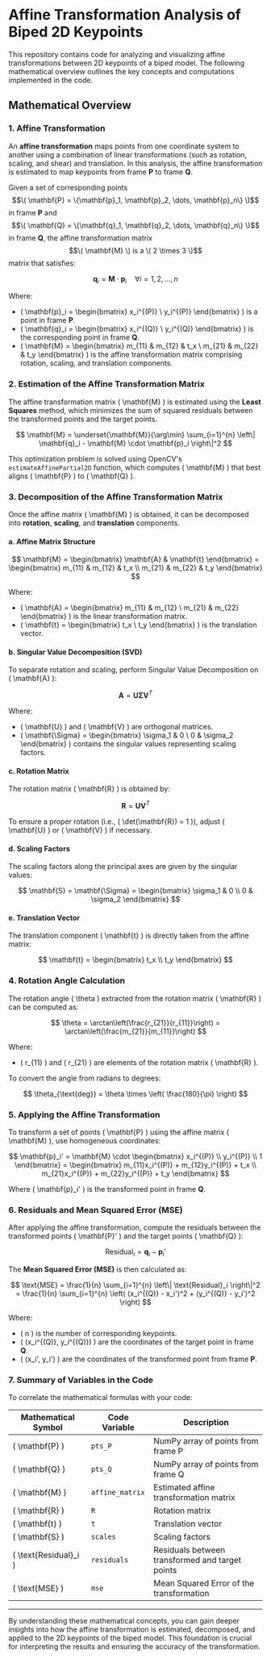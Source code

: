 # Affine Transformation Analysis of Biped 2D Keypoints

This repository contains code for analyzing and visualizing affine transformations between 2D keypoints of a biped model. The following mathematical overview outlines the key concepts and computations implemented in the code.

## Mathematical Overview

### 1. Affine Transformation

An **affine transformation** maps points from one coordinate system to another using a combination of linear transformations (such as rotation, scaling, and shear) and translation. In this analysis, the affine transformation is estimated to map keypoints from frame **P** to frame **Q**.

Given a set of corresponding points $$\( \mathbf{P} = \{\mathbf{p}_1, \mathbf{p}_2, \dots, \mathbf{p}_n\} \)$$ in frame **P** and $$\( \mathbf{Q} = \{\mathbf{q}_1, \mathbf{q}_2, \dots, \mathbf{q}_n\} \)$$ in frame **Q**, the affine transformation matrix $$\( \mathbf{M} \) is a \( 2 \times 3 \)$$ matrix that satisfies:

$$
\mathbf{q}_i = \mathbf{M} \cdot \mathbf{p}_i \quad \forall i = 1, 2, \dots, n
$$

Where:
- \( \mathbf{p}_i = \begin{bmatrix} x_i^{(P)} \\ y_i^{(P)} \end{bmatrix} \) is a point in frame **P**.
- \( \mathbf{q}_i = \begin{bmatrix} x_i^{(Q)} \\ y_i^{(Q)} \end{bmatrix} \) is the corresponding point in frame **Q**.
- \( \mathbf{M} = \begin{bmatrix} m_{11} & m_{12} & t_x \\ m_{21} & m_{22} & t_y \end{bmatrix} \) is the affine transformation matrix comprising rotation, scaling, and translation components.

### 2. Estimation of the Affine Transformation Matrix

The affine transformation matrix \( \mathbf{M} \) is estimated using the **Least Squares** method, which minimizes the sum of squared residuals between the transformed points and the target points.

$$
\mathbf{M} = \underset{\mathbf{M}}{\arg\min} \sum_{i=1}^{n} \left\| \mathbf{q}_i - \mathbf{M} \cdot \mathbf{p}_i \right\|^2
$$

This optimization problem is solved using OpenCV's `estimateAffinePartial2D` function, which computes \( \mathbf{M} \) that best aligns \( \mathbf{P} \) to \( \mathbf{Q} \).

### 3. Decomposition of the Affine Transformation Matrix

Once the affine matrix \( \mathbf{M} \) is obtained, it can be decomposed into **rotation**, **scaling**, and **translation** components.

#### a. Affine Matrix Structure

$$
\mathbf{M} = \begin{bmatrix} \mathbf{A} & \mathbf{t} \end{bmatrix} = \begin{bmatrix} m_{11} & m_{12} & t_x \\ m_{21} & m_{22} & t_y \end{bmatrix}
$$

Where:
- \( \mathbf{A} = \begin{bmatrix} m_{11} & m_{12} \\ m_{21} & m_{22} \end{bmatrix} \) is the linear transformation matrix.
- \( \mathbf{t} = \begin{bmatrix} t_x \\ t_y \end{bmatrix} \) is the translation vector.

#### b. Singular Value Decomposition (SVD)

To separate rotation and scaling, perform Singular Value Decomposition on \( \mathbf{A} \):

$$
\mathbf{A} = \mathbf{U} \mathbf{\Sigma} \mathbf{V}^T
$$

Where:
- \( \mathbf{U} \) and \( \mathbf{V} \) are orthogonal matrices.
- \( \mathbf{\Sigma} = \begin{bmatrix} \sigma_1 & 0 \\ 0 & \sigma_2 \end{bmatrix} \) contains the singular values representing scaling factors.

#### c. Rotation Matrix

The rotation matrix \( \mathbf{R} \) is obtained by:

$$
\mathbf{R} = \mathbf{U} \mathbf{V}^T
$$

To ensure a proper rotation (i.e., \( \det(\mathbf{R}) = 1 \)), adjust \( \mathbf{U} \) or \( \mathbf{V} \) if necessary.

#### d. Scaling Factors

The scaling factors along the principal axes are given by the singular values:

$$
\mathbf{S} = \mathbf{\Sigma} = \begin{bmatrix} \sigma_1 & 0 \\ 0 & \sigma_2 \end{bmatrix}
$$

#### e. Translation Vector

The translation component \( \mathbf{t} \) is directly taken from the affine matrix:

$$
\mathbf{t} = \begin{bmatrix} t_x \\ t_y \end{bmatrix}
$$

### 4. Rotation Angle Calculation

The rotation angle \( \theta \) extracted from the rotation matrix \( \mathbf{R} \) can be computed as:

$$
\theta = \arctan\left(\frac{r_{21}}{r_{11}}\right) = \arctan\left(\frac{m_{21}}{m_{11}}\right)
$$

Where:
- \( r_{11} \) and \( r_{21} \) are elements of the rotation matrix \( \mathbf{R} \).

To convert the angle from radians to degrees:

$$
\theta_{\text{deg}} = \theta \times \left( \frac{180}{\pi} \right)
$$

### 5. Applying the Affine Transformation

To transform a set of points \( \mathbf{P} \) using the affine matrix \( \mathbf{M} \), use homogeneous coordinates:

$$
\mathbf{p}_i' = \mathbf{M} \cdot \begin{bmatrix} x_i^{(P)} \\ y_i^{(P)} \\ 1 \end{bmatrix} = \begin{bmatrix} m_{11}x_i^{(P)} + m_{12}y_i^{(P)} + t_x \\ m_{21}x_i^{(P)} + m_{22}y_i^{(P)} + t_y \end{bmatrix}
$$

Where \( \mathbf{p}_i' \) is the transformed point in frame **Q**.

### 6. Residuals and Mean Squared Error (MSE)

After applying the affine transformation, compute the residuals between the transformed points \( \mathbf{P}' \) and the target points \( \mathbf{Q} \):

$$
\text{Residual}_i = \mathbf{q}_i - \mathbf{p}_i'
$$

The **Mean Squared Error (MSE)** is then calculated as:

$$
\text{MSE} = \frac{1}{n} \sum_{i=1}^{n} \left\| \text{Residual}_i \right\|^2 = \frac{1}{n} \sum_{i=1}^{n} \left( (x_i^{(Q)} - x_i')^2 + (y_i^{(Q)} - y_i')^2 \right)
$$

Where:
- \( n \) is the number of corresponding keypoints.
- \( (x_i^{(Q)}, y_i^{(Q)}) \) are the coordinates of the target point in frame **Q**.
- \( (x_i', y_i') \) are the coordinates of the transformed point from frame **P**.

### 7. Summary of Variables in the Code

To correlate the mathematical formulas with your code:

| **Mathematical Symbol** | **Code Variable**          | **Description**                                     |
|-------------------------|----------------------------|-----------------------------------------------------|
| \( \mathbf{P} \)        | `pts_P`                    | NumPy array of points from frame P                  |
| \( \mathbf{Q} \)        | `pts_Q`                    | NumPy array of points from frame Q                  |
| \( \mathbf{M} \)        | `affine_matrix`            | Estimated affine transformation matrix              |
| \( \mathbf{R} \)        | `R`                        | Rotation matrix                                     |
| \( \mathbf{t} \)        | `t`                        | Translation vector                                  |
| \( \mathbf{S} \)        | `scales`                   | Scaling factors                                     |
| \( \text{Residual}_i \)| `residuals`                | Residuals between transformed and target points     |
| \( \text{MSE} \)        | `mse`                      | Mean Squared Error of the transformation            |

---

By understanding these mathematical concepts, you can gain deeper insights into how the affine transformation is estimated, decomposed, and applied to the 2D keypoints of the biped model. This foundation is crucial for interpreting the results and ensuring the accuracy of the transformation.
